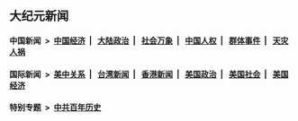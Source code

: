 ## 大纪元新闻

#### 中国新闻 &nbsp;>&nbsp; [中国经济](indexes/ncid283/README.md?05301645) &nbsp;| &nbsp; [大陆政治](indexes/ncid277/README.md?05301645) &nbsp;| &nbsp; [社会万象](indexes/ncid282/README.md?05301645) &nbsp;| &nbsp; [中国人权](indexes/ncid278/README.md?05301645) &nbsp;| &nbsp; [群体事件](indexes/ncid279/README.md?05301645) &nbsp;| &nbsp; [天灾人祸](indexes/ncid280/README.md?05301645)

#### 国际新闻 &nbsp;>&nbsp; [美中关系](indexes/nf1412576/README.md?05301645) &nbsp;| &nbsp; [台湾新闻](indexes/ncid1349361/README.md?05301645) &nbsp;| &nbsp; [香港新闻](indexes/ncid1349362/README.md?05301645) &nbsp;| &nbsp; [美国政治](indexes/ncid1078159/README.md?05301645) &nbsp;| &nbsp; [美国社会](indexes/ncid1078160/README.md?05301645) &nbsp;| &nbsp; [美国经济](indexes/ncid1078158/README.md?05301645)

#### 特别专题 &nbsp;>&nbsp; [中共百年历史](https://github.com/easy2view/epoch-special/blob/master/README.md?05301645)  
